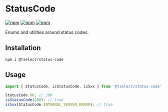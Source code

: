 # StatusCode

[![npm](https://img.shields.io/npm/v/@tselect/status-code.svg?style=flat-square)](https://www.npmjs.com/package/@tselect/status-code)
 [![npm](https://img.shields.io/npm/dm/@tselect/status-code.svg?style=flat-square)](https://www.npmjs.com/package/@tselect/status-code)
[![npm](https://img.shields.io/npm/l/@tselect/status-code.svg?style=flat-square)](https://www.npmjs.com/package/@tselect/status-code)

Enums and utilities around status codes.

## Installation

`npm i @tselect/status-code`

## Usage

```typescript
import { StatusCode, isStatusCode, is5xx } from '@tselect/status-code';

StatusCode.OK; // 200
isStatusCode(200); // true
is5xx(StatusCode.INTERNAL_SERVER_ERROR); // true
```
